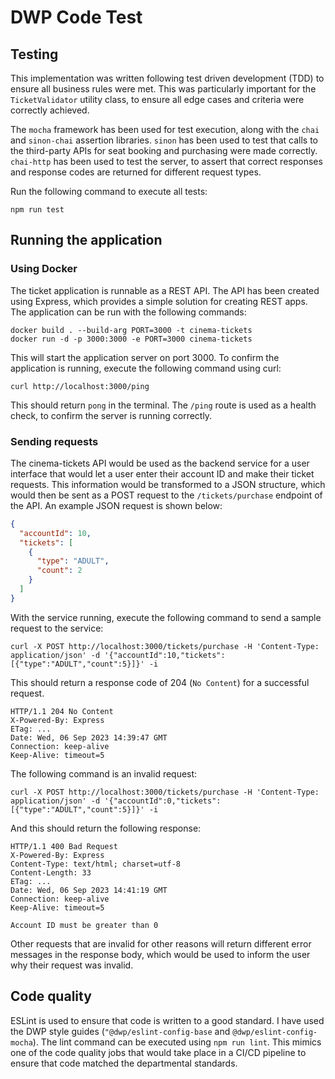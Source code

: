 # DWP Code Test
## Testing

This implementation was written following test driven development (TDD) to ensure all business rules were met.
This was particularly important for the `TicketValidator` utility class, to ensure all edge cases and criteria were correctly achieved.

The `mocha` framework has been used for test execution, along with the `chai` and `sinon-chai` assertion libraries.
`sinon` has been used to test that calls to the third-party APIs for seat booking and purchasing were made correctly.
`chai-http` has been used to test the server, to assert that correct responses and response codes are returned for different request types.

Run the following command to execute all tests:

`npm run test`

## Running the application
### Using Docker

The ticket application is runnable as a REST API. The API has been created using Express, which provides a simple solution for creating REST apps.
The application can be run with the following commands:

```shell
docker build . --build-arg PORT=3000 -t cinema-tickets
docker run -d -p 3000:3000 -e PORT=3000 cinema-tickets
```

This will start the application server on port 3000. To confirm the application is running, execute the following command using curl:

```shell
curl http://localhost:3000/ping
```

This should return `pong` in the terminal. The `/ping` route is used as a health check, to confirm the server is running correctly.

### Sending requests

The cinema-tickets API would be used as the backend service for a user interface that would let a user enter their account ID and make their ticket requests.
This information would be transformed to a JSON structure, which would then be sent as a POST request to the `/tickets/purchase` endpoint of the API.
An example JSON request is shown below:

```json
{
  "accountId": 10,
  "tickets": [
    {
      "type": "ADULT",
      "count": 2
    }
  ]
}
```

With the service running, execute the following command to send a sample request to the service:

```shell
curl -X POST http://localhost:3000/tickets/purchase -H 'Content-Type: application/json' -d '{"accountId":10,"tickets":[{"type":"ADULT","count":5}]}' -i
```

This should return a response code of 204 (`No Content`) for a successful request.

```
HTTP/1.1 204 No Content
X-Powered-By: Express
ETag: ...
Date: Wed, 06 Sep 2023 14:39:47 GMT
Connection: keep-alive
Keep-Alive: timeout=5
```

The following command is an invalid request:

```shell
curl -X POST http://localhost:3000/tickets/purchase -H 'Content-Type: application/json' -d '{"accountId":0,"tickets":[{"type":"ADULT","count":5}]}' -i
```

And this should return the following response:

```
HTTP/1.1 400 Bad Request
X-Powered-By: Express
Content-Type: text/html; charset=utf-8
Content-Length: 33
ETag: ...
Date: Wed, 06 Sep 2023 14:41:19 GMT
Connection: keep-alive
Keep-Alive: timeout=5

Account ID must be greater than 0
```

Other requests that are invalid for other reasons will return different error messages in the response body, which would be used to inform the user why their request was invalid.

## Code quality

ESLint is used to ensure that code is written to a good standard. I have used the DWP style guides (`"@dwp/eslint-config-base` and `@dwp/eslint-config-mocha`).
The lint command can be executed using `npm run lint`. This mimics one of the code quality jobs that would take place in a CI/CD pipeline to ensure that
code matched the departmental standards.
